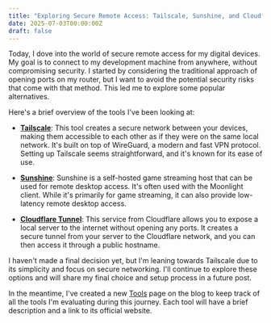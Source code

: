 ```yaml
---
title: "Exploring Secure Remote Access: Tailscale, Sunshine, and Cloudflare Tunnel"
date: 2025-07-03T00:00:00Z
draft: false
---
```


Today, I dove into the world of secure remote access for my digital devices. My goal is to connect to my development machine from anywhere, without compromising security. I started by considering the traditional approach of opening ports on my router, but I want to avoid the potential security risks that come with that method. This led me to explore some popular alternatives.

Here's a brief overview of the tools I've been looking at:

*   **[Tailscale](https://tailscale.com/)**: This tool creates a secure network between your devices, making them accessible to each other as if they were on the same local network. It's built on top of WireGuard, a modern and fast VPN protocol. Setting up Tailscale seems straightforward, and it's known for its ease of use.

*   **[Sunshine](https://lizardbyte.dev/projects/sunshine/)**: Sunshine is a self-hosted game streaming host that can be used for remote desktop access. It's often used with the Moonlight client. While it's primarily for game streaming, it can also provide low-latency remote desktop access.

*   **[Cloudflare Tunnel](https://developers.cloudflare.com/cloudflare-one/connections/connect-apps/use-cases/ssh/)**: This service from Cloudflare allows you to expose a local server to the internet without opening any ports. It creates a secure tunnel from your server to the Cloudflare network, and you can then access it through a public hostname.

I haven't made a final decision yet, but I'm leaning towards Tailscale due to its simplicity and focus on secure networking. I'll continue to explore these options and will share my final choice and setup process in a future post.

In the meantime, I've created a new [Tools](/tools) page on the blog to keep track of all the tools I'm evaluating during this journey. Each tool will have a brief description and a link to its official website.